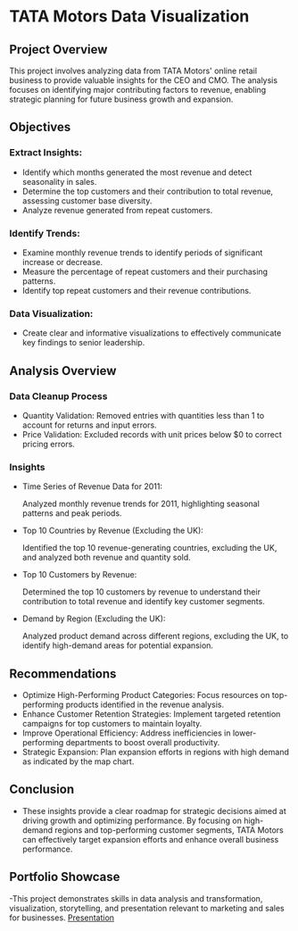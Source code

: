 # TATA Motors Data Visualization
## Project Overview
This project involves analyzing data from TATA Motors' online retail business to provide valuable insights for the CEO and CMO. The analysis focuses on identifying major contributing factors to revenue, enabling strategic planning for future business growth and expansion.

## Objectives
### Extract Insights:
- Identify which months generated the most revenue and detect seasonality in sales.
- Determine the top customers and their contribution to total revenue, assessing customer base diversity.
- Analyze revenue generated from repeat customers.

### Identify Trends:
- Examine monthly revenue trends to identify periods of significant increase or decrease.
- Measure the percentage of repeat customers and their purchasing patterns.
- Identify top repeat customers and their revenue contributions.

### Data Visualization:
- Create clear and informative visualizations to effectively communicate key findings to senior leadership.

## Analysis Overview
### Data Cleanup Process
- Quantity Validation: Removed entries with quantities less than 1 to account for returns and input errors.
- Price Validation: Excluded records with unit prices below $0 to correct pricing errors.

### Insights
- Time Series of Revenue Data for 2011:

  Analyzed monthly revenue trends for 2011, highlighting seasonal patterns and peak periods.
- Top 10 Countries by Revenue (Excluding the UK):

  Identified the top 10 revenue-generating countries, excluding the UK, and analyzed both revenue and quantity sold.
- Top 10 Customers by Revenue:

  Determined the top 10 customers by revenue to understand their contribution to total revenue and identify key customer segments.
-  Demand by Region (Excluding the UK):

   Analyzed product demand across different regions, excluding the UK, to identify high-demand areas for potential expansion.

## Recommendations
- Optimize High-Performing Product Categories: Focus resources on top-performing products identified in the revenue analysis.
- Enhance Customer Retention Strategies: Implement targeted retention campaigns for top customers to maintain loyalty.
- Improve Operational Efficiency: Address inefficiencies in lower-performing departments to boost overall productivity.
- Strategic Expansion: Plan expansion efforts in regions with high demand as indicated by the map chart.

## Conclusion
- These insights provide a clear roadmap for strategic decisions aimed at driving growth and optimizing performance. By focusing on high-demand regions and top-performing customer segments, TATA Motors can effectively target expansion efforts and enhance overall business performance.

## Portfolio Showcase
-This project demonstrates skills in data analysis and transformation, visualization, storytelling, and presentation relevant to marketing and sales for businesses.
[Presentation](https://drive.google.com/drive/u/0/home)

